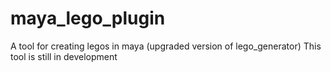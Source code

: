# maya_lego_plugin
A tool for creating legos in maya (upgraded version of lego_generator)
This tool is still in development
